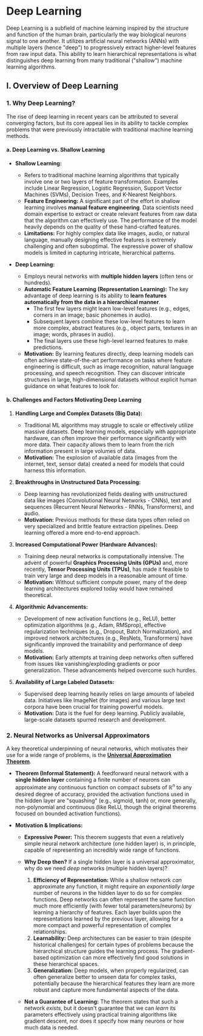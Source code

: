# Deep Learning

Deep Learning is a subfield of machine learning inspired by the structure and function of the human brain, particularly the way biological neurons signal to one another. It utilizes artificial neural networks (ANNs) with multiple layers (hence "deep") to progressively extract higher-level features from raw input data. This ability to learn hierarchical representations is what distinguishes deep learning from many traditional ("shallow") machine learning algorithms.

## I. Overview of Deep Learning

### 1. Why Deep Learning?

The rise of deep learning in recent years can be attributed to several converging factors, but its core appeal lies in its ability to tackle complex problems that were previously intractable with traditional machine learning methods.

#### a. Deep Learning vs. Shallow Learning

*   **Shallow Learning:**
    *   Refers to traditional machine learning algorithms that typically involve one or two layers of feature transformation. Examples include Linear Regression, Logistic Regression, Support Vector Machines (SVMs), Decision Trees, and K-Nearest Neighbors.
    *   **Feature Engineering:** A significant part of the effort in shallow learning involves **manual feature engineering**. Data scientists need domain expertise to extract or create relevant features from raw data that the algorithm can effectively use. The performance of the model heavily depends on the quality of these hand-crafted features.
    *   **Limitations:** For highly complex data like images, audio, or natural language, manually designing effective features is extremely challenging and often suboptimal. The expressive power of shallow models is limited in capturing intricate, hierarchical patterns.

*   **Deep Learning:**
    *   Employs neural networks with **multiple hidden layers** (often tens or hundreds).
    *   **Automatic Feature Learning (Representation Learning):** The key advantage of deep learning is its ability to **learn features automatically from the data in a hierarchical manner**.
        *   The first few layers might learn low-level features (e.g., edges, corners in an image; basic phonemes in audio).
        *   Subsequent layers combine these low-level features to learn more complex, abstract features (e.g., object parts, textures in an image; words, phrases in audio).
        *   The final layers use these high-level learned features to make predictions.
    *   **Motivation:** By learning features directly, deep learning models can often achieve state-of-the-art performance on tasks where feature engineering is difficult, such as image recognition, natural language processing, and speech recognition. They can discover intricate structures in large, high-dimensional datasets without explicit human guidance on what features to look for.

#### b. Challenges and Factors Motivating Deep Learning

1.  **Handling Large and Complex Datasets (Big Data):**
    *   Traditional ML algorithms may struggle to scale or effectively utilize massive datasets. Deep learning models, especially with appropriate hardware, can often improve their performance significantly with more data. Their capacity allows them to learn from the rich information present in large volumes of data.
    *   **Motivation:** The explosion of available data (images from the internet, text, sensor data) created a need for models that could harness this information.

2.  **Breakthroughs in Unstructured Data Processing:**
    *   Deep learning has revolutionized fields dealing with unstructured data like images (Convolutional Neural Networks - CNNs), text and sequences (Recurrent Neural Networks - RNNs, Transformers), and audio.
    *   **Motivation:** Previous methods for these data types often relied on very specialized and brittle feature extraction pipelines. Deep learning offered a more end-to-end approach.

3.  **Increased Computational Power (Hardware Advances):**
    *   Training deep neural networks is computationally intensive. The advent of powerful **Graphics Processing Units (GPUs)** and, more recently, **Tensor Processing Units (TPUs)**, has made it feasible to train very large and deep models in a reasonable amount of time.
    *   **Motivation:** Without sufficient compute power, many of the deep learning architectures explored today would have remained theoretical.

4.  **Algorithmic Advancements:**
    *   Development of new activation functions (e.g., ReLU), better optimization algorithms (e.g., Adam, RMSprop), effective regularization techniques (e.g., Dropout, Batch Normalization), and improved network architectures (e.g., ResNets, Transformers) have significantly improved the trainability and performance of deep models.
    *   **Motivation:** Early attempts at training deep networks often suffered from issues like vanishing/exploding gradients or poor generalization. These advancements helped overcome such hurdles.

5.  **Availability of Large Labeled Datasets:**
    *   Supervised deep learning heavily relies on large amounts of labeled data. Initiatives like ImageNet (for images) and various large text corpora have been crucial for training powerful models.
    *   **Motivation:** Data is the fuel for deep learning. Publicly available, large-scale datasets spurred research and development.

### 2. Neural Networks as Universal Approximators

A key theoretical underpinning of neural networks, which motivates their use for a wide range of problems, is the [**Universal Approximation Theorem**](https://en.wikipedia.org/wiki/Universal_approximation_theorem).

*   **Theorem (Informal Statement):**
    A feedforward neural network with a **single hidden layer** containing a finite number of neurons can approximate any continuous function on compact subsets of $\mathbb{R}^n$ to any desired degree of accuracy, provided the activation functions used in the hidden layer are "squashing" (e.g., sigmoid, tanh) or, more generally, non-polynomial and continuous (like ReLU, though the original theorems focused on bounded activation functions).

*   **Motivation & Implications:**
    *   **Expressive Power:** This theorem suggests that even a relatively simple neural network architecture (one hidden layer) is, in principle, capable of representing an incredibly wide range of functions.
    *   **Why Deep then?** If a single hidden layer is a universal approximator, why do we need *deep* networks (multiple hidden layers)?
        1.  **Efficiency of Representation:** While a shallow network *can* approximate any function, it might require an *exponentially large* number of neurons in the hidden layer to do so for complex functions. Deep networks can often represent the same function much more efficiently (with fewer total parameters/neurons) by learning a hierarchy of features. Each layer builds upon the representations learned by the previous layer, allowing for a more compact and powerful representation of complex relationships.
        2.  **Learnability:** Deep architectures can be easier to train (despite historical challenges) for certain types of problems because the hierarchical structure guides the learning process. The gradient-based optimization can more effectively find good solutions in these hierarchical spaces.
        3.  **Generalization:** Deep models, when properly regularized, can often generalize better to unseen data for complex tasks, potentially because the hierarchical features they learn are more robust and capture more fundamental aspects of the data.

    *   **Not a Guarantee of Learning:** The theorem states that such a network *exists*, but it doesn't guarantee that we can *learn* its parameters effectively using practical training algorithms like gradient descent, nor does it specify how many neurons or how much data is needed.
